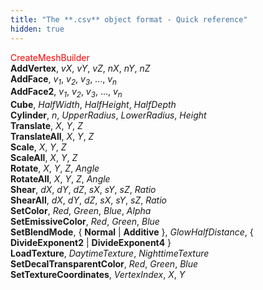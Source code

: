 ```yaml
---
title: "The **.csv** object format - Quick reference"
hidden: true
---
```


<font color="Red">CreateMeshBuilder</font>  
**AddVertex**, *vX*, *vY*, *vZ*, *nX*, *nY*, *nZ*  
**AddFace**, *v<sub>1</sub>*, *v<sub>2</sub>*, *v<sub>3</sub>*, ..., *v<sub>n</sub>*  
**AddFace2**, *v<sub>1</sub>*, *v<sub>2</sub>*, *v<sub>3</sub>*, ..., *v<sub>n</sub>*  
**Cube**, *HalfWidth*, *HalfHeight*, *HalfDepth*  
**Cylinder**, *n*, *UpperRadius*, *LowerRadius*, *Height*  
**Translate**, *X*, *Y*, *Z*  
**TranslateAll**, *X*, *Y*, *Z*  
**Scale**, *X*, *Y*, *Z*  
**ScaleAll**, *X*, *Y*, *Z*  
**Rotate**, *X*, *Y*, *Z*, *Angle*  
**RotateAll**, *X*, *Y*, *Z*, *Angle*  
**Shear**, *dX*, *dY*, *dZ*, *sX*, *sY*, *sZ*, *Ratio*  
**ShearAll**, *dX*, *dY*, *dZ*, *sX*, *sY*, *sZ*, *Ratio*  
**SetColor**, *Red*, *Green*, *Blue*, *Alpha*  
**SetEmissiveColor**, *Red*, *Green*, *Blue*  
**SetBlendMode**, { **Normal** | **Additive** }, *GlowHalfDistance*, { **DivideExponent2** | **DivideExponent4** }  
**LoadTexture**, *DaytimeTexture*, *NighttimeTexture*  
**SetDecalTransparentColor**, *Red*, *Green*, *Blue*  
**SetTextureCoordinates**, *VertexIndex*, *X*, *Y* 